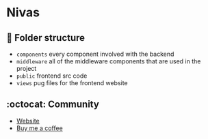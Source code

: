 # Nivas

## :open_file_folder: Folder structure

- `components` every component involved with the backend
- `middleware` all of the middleware components that are used in the project
- `public` frontend src code
- `views` pug files for the frontend website

## :octocat: Community

- [Website](https://www.devontaereid.com/)
- [Buy me a coffee](https://www.buymeacoffee.com/devdoesit)
